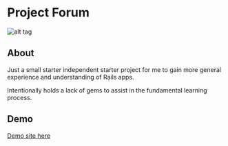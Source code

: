 # Project Forum

![alt tag](https://i.gyazo.com/01fd23688faa863e2c1cd4172e6d8ec0.png)

## About

Just a small starter independent starter project for me to gain more general experience and understanding of Rails apps.

Intentionally holds a lack of gems to assist in the fundamental learning process.

## Demo

[Demo site here](http://ale-forum.herokuapp.com)

